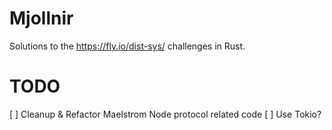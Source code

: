 # Mjollnir

Solutions to the https://fly.io/dist-sys/ challenges in Rust.

# TODO

[ ] Cleanup & Refactor Maelstrom Node protocol related code
[ ] Use Tokio?

